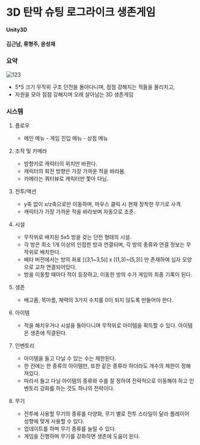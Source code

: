 # 3D 탄막 슈팅 로그라이크 생존게임
#### Unity3D
#### 김근남, 류형주, 윤성재   




### 요약
![123](https://user-images.githubusercontent.com/26182769/114264617-ecf75900-9a26-11eb-871e-f39838cc9375.gif)

- 5*5 크기 무작위 구조 던전을 돌아다니며, 점점 강해지는 적들을 물리치고,
- 자원을 모아 점점 강해지며 오래 살아남는 3D 생존게임   


### 시스템
1. 플로우
    - 메인 메뉴 - 게임 진입 메뉴 - 상점 메뉴   


2. 조작 및 카메라
    - 방향키로 캐릭터의 위치만 바뀐다.
    - 캐릭터의 회전 방향은 가장 가까운 적을 바라봄.
    - 카메라는 쿼터뷰로 캐릭터만 쫓아 다님.   


3. 전투/액션
    - y축 없이 x/z축으로만 이동하며, 마우스 클릭 시 현재 장착한 무기로 사격.
    - 캐릭터가 가장 가까운 적을 바라보며 자동으로 조준.   


4. 시설
    - 무작위로 배치된 5x5 방을 갖는 던전 형태의 시설.
    - 각 방은 최소 1개 이상의 인접한 방과 연결되며, 각 방의 종류와 연결 정보는 무작위로 배치한다.
    - 베타 버전에서는 방의 좌표 [(3,1~3,5)] x [(1,3)~(5,3)] 만 존재하여 십자 모양으로 교차 연결되어있다.
    - 방을 이동할 때마다 적이 등장하고, 이동한 방의 수가 게임의 최종 기록이 된다.   


5. 생존
    - 배고픔, 목마름, 체력의 3가지 수치를 0이 되지 않도록 만들어야 한다.   


6. 아이템
    - 적을 해치우거나 시설을 돌아다니며 무작위로 아이템을 획득할 수 있다. 아이템은 생존에 직결된다.   


7. 인벤토리
    - 아이템을 들고 다닐 수 있는 수는 제한된다.
    - 한 칸에는 한 종류의 아이템만, 또한 같은 종류라 하더라도 개수의 제한이 정해져있다.
    - 따라서 들고 다닐 아이템의 종류와 수를 잘 정하여 전략적으로 이동해야 하고 인벤토리 강화를 하는 것도 하나의 전략이다.   


8. 무기
    - 전투에 사용할 무기의 종류를 다양화, 무기 별로 전투 스타일이 달라 플레이어 성향에 맞게 사용할 수 있다.
    - 업데이트를 하며 무기 종류를 늘릴 수 있다.
    - 게임을 진행하며 무기를 강화하면 생존에 도움이 된다.   


